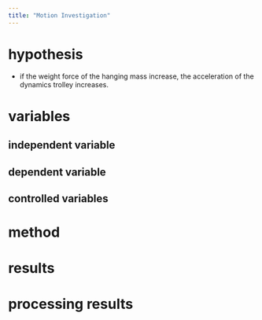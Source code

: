 ```yaml
---
title: "Motion Investigation"
---
```


# hypothesis
- if the weight force of the hanging mass increase, the acceleration of the dynamics trolley increases.
# variables
## independent variable
## dependent variable
## controlled variables
# method
# results
# processing results
